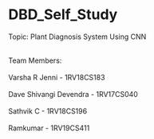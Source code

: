 # DBD_Self_Study
Topic: Plant Diagnosis System Using CNN <br></br>

Team Members: <br></br>
Varsha R Jenni - 1RV18CS183<br></br>
Dave Shivangi Devendra - 1RV17CS040<br></br>
Sathvik C - 1RV18CS196<br></br>
Ramkumar - 1RV19CS411<br></br>
